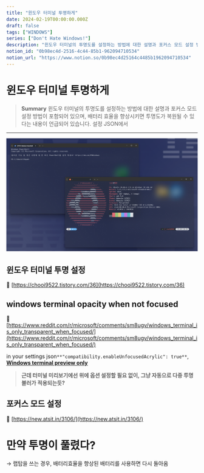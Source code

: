 ```yaml
---
title: "윈도우 터미널 투명하게"
date: 2024-02-19T00:00:00.000Z
draft: false
tags: ["WINDOWS"]
series: ["Don't Hate Windows!"]
description: "윈도우 터미널의 투명도를 설정하는 방법에 대한 설명과 포커스 모드 설정 방법이 포함되어 있으며, 배터리 효율을 향상시키면 투명도가 복원될 수 있다는 내용이 언급되어 있습니다. 설정 JSON에서 "
notion_id: "0b98ec4d-2516-4c44-85b1-962094710534"
notion_url: "https://www.notion.so/0b98ec4d25164c4485b1962094710534"
---
```


# 윈도우 터미널 투명하게

> **Summary**
> 윈도우 터미널의 투명도를 설정하는 방법에 대한 설명과 포커스 모드 설정 방법이 포함되어 있으며, 배터리 효율을 향상시키면 투명도가 복원될 수 있다는 내용이 언급되어 있습니다. 설정 JSON에서 

---

![Image](image_bd08c70118ad.png)


## 윈도우 터미널 투명 설정

🔗 [https://chooi9522.tistory.com/36](https://chooi9522.tistory.com/36)

## windows terminal opacity when not focused

🔗 [https://www.reddit.com/r/microsoft/comments/sm8ugv/windows_terminal_is_only_transparent_when_focused/](https://www.reddit.com/r/microsoft/comments/sm8ugv/windows_terminal_is_only_transparent_when_focused/)


in your settings json`**"compatibility.enableUnfocusedAcrylic": true**`, [<u>**Windows terminal preview only**</u>](https://www.microsoft.com/store/productId/9N8G5RFZ9XK3?ocid=pdpshare)


> **근데 터미널 미리보기에선 위에 옵션 설정할 필요 없이, 
그냥 자동으로 다중 투명블러가 적용되는듯?**

## 포커스 모드 설정

🔗 [https://new.atsit.in/3106/](https://new.atsit.in/3106/)

# 만약 투명이 풀렸다?

→ 랩탑을 쓰는 경우, 배터리효율을 향상된 배터리를 사용하면 다시 돌아옴

